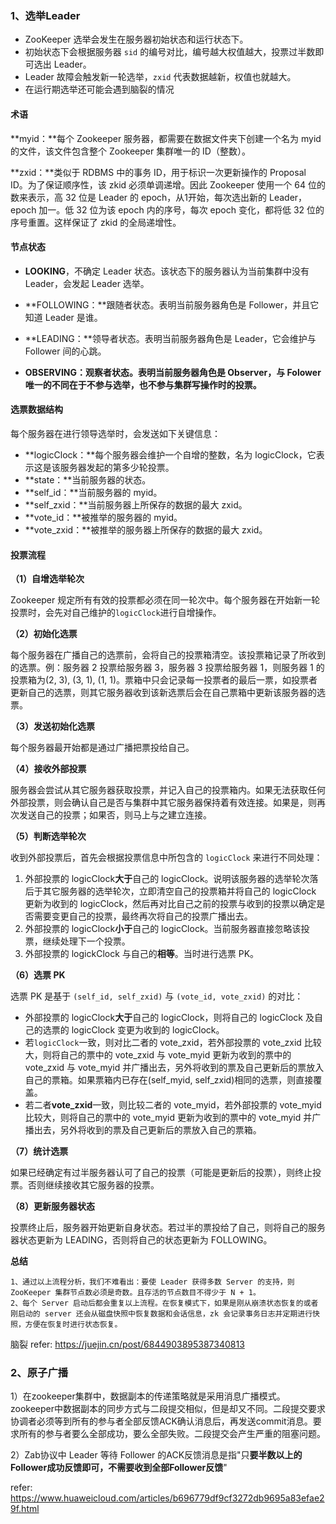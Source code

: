 ### 1、选举Leader

- ZooKeeper 选举会发生在服务器初始状态和运行状态下。
- 初始状态下会根据服务器 `sid` 的编号对比，编号越大权值越大，投票过半数即可选出 Leader。
- Leader 故障会触发新一轮选举，`zxid` 代表数据越新，权值也就越大。
- 在运行期选举还可能会遇到脑裂的情况



#### 术语

**myid：**每个 Zookeeper 服务器，都需要在数据文件夹下创建一个名为 myid 的文件，该文件包含整个 Zookeeper 集群唯一的 ID（整数）。

**zxid：**类似于 RDBMS 中的事务 ID，用于标识一次更新操作的 Proposal ID。为了保证顺序性，该 zkid 必须单调递增。因此 Zookeeper 使用一个 64 位的数来表示，高 32 位是 Leader 的 epoch，从1开始，每次选出新的 Leader，epoch 加一。低 32 位为该 epoch 内的序号，每次 epoch 变化，都将低 32 位的序号重置。这样保证了 zkid 的全局递增性。



#### 节点状态

- **LOOKING**，不确定 Leader 状态。该状态下的服务器认为当前集群中没有 Leader，会发起 Leader 选举。

- **FOLLOWING：**跟随者状态。表明当前服务器角色是 Follower，并且它知道 Leader 是谁。

- **LEADING：**领导者状态。表明当前服务器角色是 Leader，它会维护与 Follower 间的心跳。

- **OBSERVING：**观察者状态。表明当前服务器角色是 Observer，与 Folower 唯一的不同在于不参与选举，也**不参与集群写操作时的投票。**

  

####  选票数据结构

每个服务器在进行领导选举时，会发送如下关键信息：

- **logicClock：**每个服务器会维护一个自增的整数，名为 logicClock，它表示这是该服务器发起的第多少轮投票。
- **state：**当前服务器的状态。
- **self_id：**当前服务器的 myid。
- **self_zxid：**当前服务器上所保存的数据的最大 zxid。
- **vote_id：**被推举的服务器的 myid。
- **vote_zxid：**被推举的服务器上所保存的数据的最大 zxid。



#### 投票流程

**（1）自增选举轮次**

Zookeeper 规定所有有效的投票都必须在同一轮次中。每个服务器在开始新一轮投票时，会先对自己维护的`logicClock`进行自增操作。

**（2）初始化选票**

每个服务器在广播自己的选票前，会将自己的投票箱清空。该投票箱记录了所收到的选票。例：服务器 2 投票给服务器 3，服务器 3 投票给服务器 1，则服务器 1 的投票箱为(2, 3), (3, 1), (1, 1)。票箱中只会记录每一投票者的最后一票，如投票者更新自己的选票，则其它服务器收到该新选票后会在自己票箱中更新该服务器的选票。

**（3）发送初始化选票**

每个服务器最开始都是通过广播把票投给自己。

**（4）接收外部投票**

服务器会尝试从其它服务器获取投票，并记入自己的投票箱内。如果无法获取任何外部投票，则会确认自己是否与集群中其它服务器保持着有效连接。如果是，则再次发送自己的投票；如果否，则马上与之建立连接。

**（5）判断选举轮次**

收到外部投票后，首先会根据投票信息中所包含的 `logicClock` 来进行不同处理：

1. 外部投票的 logicClock**大于**自己的 logicClock。说明该服务器的选举轮次落后于其它服务器的选举轮次，立即清空自己的投票箱并将自己的 logicClock 更新为收到的 logicClock，然后再对比自己之前的投票与收到的投票以确定是否需要变更自己的投票，最终再次将自己的投票广播出去。
2. 外部投票的 logicClock**小于**自己的 logicClock。当前服务器直接忽略该投票，继续处理下一个投票。
3. 外部投票的 logickClock 与自己的**相等**。当时进行选票 PK。

**（6）选票 PK**

选票 PK 是基于 `(self_id, self_zxid)` 与 `(vote_id, vote_zxid)` 的对比：

- 外部投票的 logicClock**大于**自己的 logicClock，则将自己的 logicClock 及自己的选票的 logicClock 变更为收到的 logicClock。
- 若`logicClock`一致，则对比二者的 vote_zxid，若外部投票的 vote_zxid 比较大，则将自己的票中的 vote_zxid 与 vote_myid 更新为收到的票中的 vote_zxid 与 vote_myid 并广播出去，另外将收到的票及自己更新后的票放入自己的票箱。如果票箱内已存在(self_myid, self_zxid)相同的选票，则直接覆盖。
- 若二者**vote_zxid**一致，则比较二者的 vote_myid，若外部投票的 vote_myid 比较大，则将自己的票中的 vote_myid 更新为收到的票中的 vote_myid 并广播出去，另外将收到的票及自己更新后的票放入自己的票箱。

**（7）统计选票**

如果已经确定有过半服务器认可了自己的投票（可能是更新后的投票），则终止投票。否则继续接收其它服务器的投票。

**（8）更新服务器状态**

投票终止后，服务器开始更新自身状态。若过半的票投给了自己，则将自己的服务器状态更新为 LEADING，否则将自己的状态更新为 FOLLOWING。

**总结**

```
1、通过以上流程分析，我们不难看出：要使 Leader 获得多数 Server 的支持，则 ZooKeeper 集群节点数必须是奇数。且存活的节点数目不得少于 N + 1。
2、每个 Server 启动后都会重复以上流程。在恢复模式下，如果是刚从崩溃状态恢复的或者刚启动的 server 还会从磁盘快照中恢复数据和会话信息，zk 会记录事务日志并定期进行快照，方便在恢复时进行状态恢复。
```



脑裂
refer:
https://juejin.cn/post/6844903895387340813



### 2、原子广播

1）在zookeeper集群中，数据副本的传递策略就是采用消息广播模式。zookeeper中数据副本的同步方式与二段提交相似，但是却又不同。二段提交要求协调者必须等到所有的参与者全部反馈ACK确认消息后，再发送commit消息。要求所有的参与者要么全部成功，要么全部失败。二段提交会产生严重的阻塞问题。

2）Zab协议中 Leader 等待 Follower 的ACK反馈消息是指"只**要半数以上的Follower成功反馈即可，不需要收到全部Follower反馈**"

refer:
https://www.huaweicloud.com/articles/b696779df9cf3272db9695a83efae29f.html
